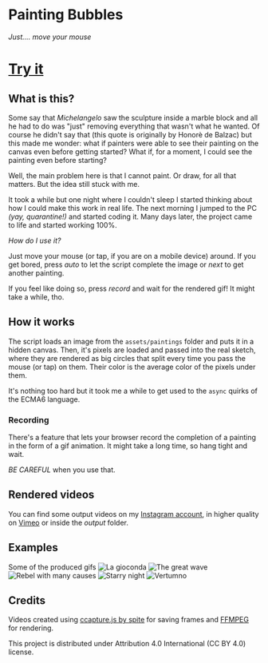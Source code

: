 # Painting Bubbles
*Just.... move your mouse*
# [Try it](https://lorenzoros.si/painting-bubbles/)

## What is this?
Some say that *Michelangelo* saw the sculpture inside a marble block and all he had to do was "just" removing everything that wasn't what he wanted. Of course he didn't say that (this quote is originally by Honorè de Balzac) but this made me wonder: what if painters were able to see their painting on the canvas even before getting started? What if, for a moment, I could see the painting even before starting?

Well, the main problem here is that I cannot paint. Or draw, for all that matters. But the idea still stuck with me.

It took a while but one night where I couldn't sleep I started thinking about how I could make this work in real life. The next morning I jumped to the PC *(yay, quarantine!)* and started coding it. Many days later, the project came to life and started working 100%.

*How do I use it?*

Just move your mouse (or tap, if you are on a mobile device) around. If you get bored, press *auto* to let the script complete the image or *next* to get another painting.

If you feel like doing so, press *record* and wait for the rendered gif! It might take a while, tho.

## How it works
The script loads an image from the `assets/paintings` folder and puts it in a hidden canvas. Then, it's pixels are loaded and passed into the real sketch, where they are rendered as big circles that split every time you pass the mouse (or tap) on them. Their color is the average color of the pixels under them.

It's nothing too hard but it took me a while to get used to the `async` quirks of the ECMA6 language.

### Recording
There's a feature that lets your browser record the completion of a painting in the form of a gif animation. It might take a long time, so hang tight and wait.

*BE CAREFUL* when you use that.

## Rendered videos
You can find some output videos on my [Instagram account](https://www.instagram.com/lorossi97/), in higher quality on [Vimeo](https://vimeo.com/489007379) or inside the *output* folder.

## Examples
Some of the produced gifs
![La gioconda](https://github.com/lorossi/painting-bubbles/blob/master/output/gifs/gioconda.gif?raw=true)
![The great wave](https://github.com/lorossi/painting-bubbles/blob/master/output/gifs/great-wave.gif?raw=true)
![Rebel with many causes](https://github.com/lorossi/painting-bubbles/blob/master/output/gifs/rebel-with-many-causes.gif?raw=true)
![Starry night](https://github.com/lorossi/painting-bubbles/blob/master/output/gifs/starry-night.gif?raw=true)
![Vertumno](https://github.com/lorossi/painting-bubbles/blob/master/output/gifs/vertumno.gif?raw=true)

## Credits
Videos created using [ccapture.js by spite](https://github.com/spite/ccapture.js/) for saving frames and [FFMPEG](https://ffmpeg.org/) for rendering.

This project is distributed under Attribution 4.0 International (CC BY 4.0) license.
